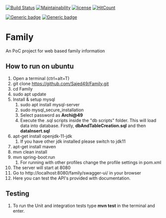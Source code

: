 [![Build Status](https://travis-ci.com/Sajed49/Family.svg?branch=main)](https://travis-ci.com/Sajed49/Family)
[![Maintainability](https://api.codeclimate.com/v1/badges/920ee5408d29abb3970c/maintainability)](https://codeclimate.com/github/Sajed49/Family/maintainability)
[![license](http://img.shields.io/badge/license-MIT-brightgreen.svg)](https://github.com/Sajed49/Family)
[![HitCount](http://hits.dwyl.com/Sajed49/Family.svg)](http://hits.dwyl.com/Sajed49/Family)

[![Generic badge](https://img.shields.io/badge/Java-11.0-Blue.svg)](https://shields.io/)
[![Generic badge](https://img.shields.io/badge/Maven-3.6.3-Blue.svg)](https://shields.io/)

# Family

An PoC project for web based family information

## How to run on ubuntu
1. Open a terminal (ctrl+alt+T)
2. git clone https://github.com/Sajed49/Family.git
3. cd Family
4. sudo apt update
5. Install & setup mysql
   1. sudo apt install mysql-server
   2. sudo mysql_secure_installation
   3. Select password as **Archi@49**
   4. Execute the .sql scripts inside the "db scripts" folder. This will load data into database.
    Firstly, **dbAndTableCreation.sql** and then **dataInsert.sql**
6. apt-get install openjdk-11-jdk
   1. If you have other jdk installed please switch to jdk11
7. apt-get install maven
8. mvn clean install
9. mvn spring-boot:run
   1. For running with other profiles change the profile settings in pom.xml
10. The server will start at 8080
11. Go to http://localhost:8080/family/swagger-ui/ in your browser
12. Here you can test the API's provided with documentation.


## Testing
1. To run the Unit and integration tests type **mvn test** in the terminal and enter.

